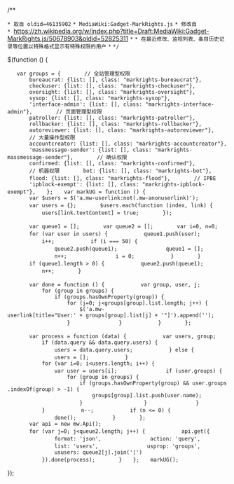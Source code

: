 /\*\*

`* 取自 oldid=46135902`
`* MediaWiki:Gadget-MarkRights.js`
`* 修改自`
`* `<https://zh.wikipedia.org/w/index.php?title=Draft:MediaWiki:Gadget-MarkRights.js/50678903&oldid=52825311>
`*`
`* 在最近修改、监视列表、条目历史记录等位置以特殊格式显示有特殊权限的用户`
`*`
`*/`

$(function () {

`   var groups = {`
`       // 全站管理型权限`
`       bureaucrat: {list: [], class: "markrights-bureaucrat"},`
`       checkuser: {list: [], class: "markrights-checkuser"},`
`       oversight: {list: [], class: "markrights-oversight"},`
`       sysop: {list: [], class: "markrights-sysop"},`
`       'interface-admin': {list: [], class: "markrights-interface-admin"},`
`       // 页面管理型权限`
`       patroller: {list: [], class: "markrights-patroller"},`
`       rollbacker: {list: [], class: "markrights-rollbacker"},`
`       autoreviewer: {list: [], class: "markrights-autoreviewer"},`
`       // 大量操作型权限`
`       accountcreator: {list: [], class: "markrights-accountcreator"},`
`       'massmessage-sender': {list: [], class: "markrights-massmessage-sender"},`
`       // 确认权限`
`       confirmed: {list: [], class: "markrights-confirmed"},`
`       // 机器权限`
`       bot: {list: [], class: "markrights-bot"},`
`       flood: {list: [], class: "markrights-flood"},`
`       // IPBE`
`       'ipblock-exempt': {list: [], class: "markrights-ipblock-exempt"},`
`   };`
`   var markUG = function () {`
`       var $users = $('a.mw-userlink:not(.mw-anonuserlink)');`
`       var users = {};`
`       $users.each(function (index, link) {`
`           users[link.textContent] = true;`
`       });`

`       var queue1 = [];`
`       var queue2 = [];`
`       var i=0, n=0;`
`       for (var user in users) {`
`           queue1.push(user);`
`           i++;`
`           if (i === 50) {`
`               queue2.push(queue1);`
`               queue1 = [];`
`               n++;`
`               i = 0;`
`           }`
`       }`
`       if (queue1.length > 0) {`
`           queue2.push(queue1);`
`           n++;`
`       }`

`       var done = function () {`
`           var group, user, j;`
`           for (group in groups) {`
`               if (groups.hasOwnProperty(group)) {`
`                   for (j=0; j<groups[group].list.length; j++) {`
`                       $('a.mw-userlink[title="User:' + groups[group].list[j] + '"]').append('`<sup></sup>`');`
`                   }`
`               }`
`           }`
`       };`

`       var process = function (data) {`
`           var users, group;`
`           if (data.query && data.query.users) {`
`               users = data.query.users;`
`           } else {`
`               users = [];`
`           }`
`           for (var i=0; i<users.length; i++) {`
`               var user = users[i];`
`               if (user.groups) {`
`                   for (group in groups) {`
`                       if (groups.hasOwnProperty(group) && user.groups.indexOf(group) > -1) {`
`                           groups[group].list.push(user.name);`
`                       }`
`                   }`
`               }`
`           }`
`           n--;`
`           if (n <= 0) {`
`               done();`
`           }`
`       };`
`       var api = new mw.Api();`
`       for (var j=0; j<queue2.length; j++) {`
`           api.get({`
`               format: 'json',`
`               action: 'query',`
`               list: 'users',`
`               usprop: 'groups',`
`               ususers: queue2[j].join('|')`
`           }).done(process);`
`       }`
`   };`
`   markUG();`

});